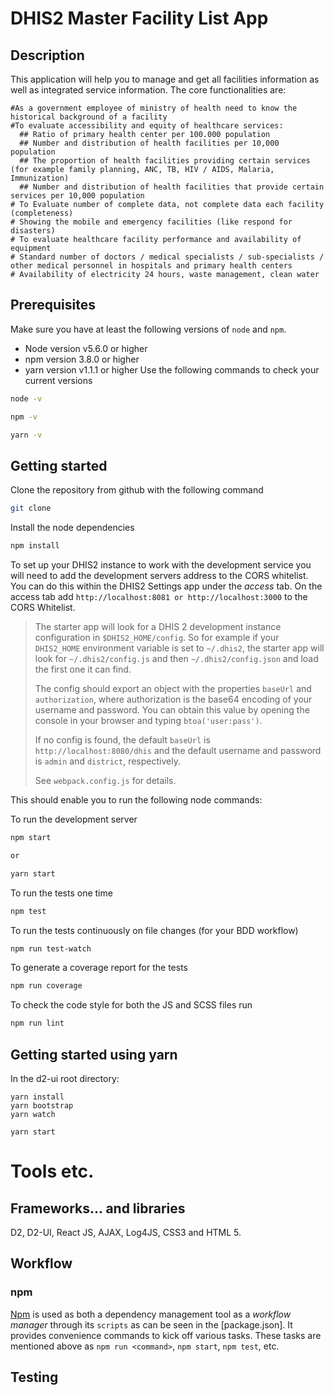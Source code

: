 DHIS2 Master Facility List App
===============================

## Description 
  This application will help you to manage and get all facilities information as well as integrated service information. The core functionalities are: 

    #As a government employee of ministry of health need to know the historical background of a facility 
    #To evaluate accessibility and equity of healthcare services:
      ## Ratio of primary health center per 100.000 population
      ## Number and distribution of health facilities per 10,000 population
      ## The proportion of health facilities providing certain services (for example family planning, ANC, TB, HIV / AIDS, Malaria, Immunization)
      ## Number and distribution of health facilities that provide certain services per 10,000 population
    # To Evaluate number of complete data, not complete data each facility (completeness)
    # Showing the mobile and emergency facilities (like respond for disasters)
    # To evaluate healthcare facility performance and availability of equipment
    # Standard number of doctors / medical specialists / sub-specialists / other medical personnel in hospitals and primary health centers
    # Availability of electricity 24 hours, waste management, clean water


## Prerequisites
Make sure you have at least the following versions of `node` and `npm`.

+ Node version v5.6.0 or higher
+ npm version 3.8.0 or higher
+ yarn version v1.1.1 or higher
Use the following commands to check your current versions
```sh
node -v

npm -v

yarn -v
```

## Getting started

Clone the repository from github with the following command
```sh
git clone 
```

Install the node dependencies
```sh
npm install

```

To set up your DHIS2 instance to work with the development service you will need to add the development servers address to the CORS whitelist. You can do this within the DHIS2 Settings app under the _access_ tab. On the access tab add `http://localhost:8081 or http://localhost:3000` to the CORS Whitelist.
> The starter app will look for a DHIS 2 development instance configuration in
> `$DHIS2_HOME/config`. So for example if your `DHIS2_HOME` environment variable is
> set to `~/.dhis2`, the starter app will look for `~/.dhis2/config.js` and then
> `~/.dhis2/config.json` and load the first one it can find.
>
> The config should export an object with the properties `baseUrl` and
> `authorization`, where authorization is the base64 encoding of your username and
> password. You can obtain this value by opening the console in your browser and
> typing `btoa('user:pass')`.
>
> If no config is found, the default `baseUrl` is `http://localhost:8080/dhis` and
> the default username and password is `admin` and `district`, respectively.
>
> See `webpack.config.js` for details.

This should enable you to run the following node commands:

To run the development server
```sh
npm start

or 

yarn start 
```

To run the tests one time
```sh
npm test
```

To run the tests continuously on file changes (for your BDD workflow)
```sh
npm run test-watch
```

To generate a coverage report for the tests
```sh
npm run coverage
```

To check the code style for both the JS and SCSS files run
```sh
npm run lint
```

## Getting started using yarn

In the d2-ui root directory:

```
yarn install
yarn bootstrap
yarn watch
``` 

```
yarn start
```
# Tools etc.

## Frameworks... and libraries
  D2, D2-UI, React JS, AJAX, Log4JS, CSS3 and HTML 5.

## Workflow

### npm
[Npm](https://www.npmjs.com) is used as both a dependency management tool as a _workflow manager_ through its `scripts` as can be seen in the [package.json]. It provides convenience commands to kick off various tasks. These tasks are mentioned above as `npm run <command>`, `npm start`, `npm test`, etc.

## Testing



